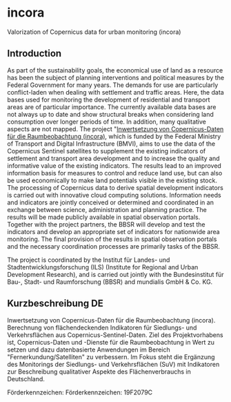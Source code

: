# incora
Valorization of Copernicus data for urban monitoring (incora)

## Introduction

As part of the sustainability goals, the economical use of land as a resource has been the subject of planning interventions and political measures by the Federal Government for many years. The demands for use are particularly conflict-laden when dealing with settlement and traffic areas. Here, the data bases used for monitoring the development of residential and transport areas are of particular importance. The currently available data bases are not always up to date and show structural breaks when considering land consumption over longer periods of time. In addition, many qualitative aspects are not mapped. The project "[Inwertsetzung von Copernicus-Daten für die Raumbeobachtung (incora)](https://www.mundialis.de/en/verbessertes-siedlungsflachenmonitoring-durch-satellitengestutzte-raumbeobachtung/), which is funded by the Federal Ministry of Transport and Digital Infrastructure (BMVI), aims to use the data of the Copernicus Sentinel satellites to supplement the existing indicators of settlement and transport area development and to increase the quality and informative value of the existing indicators. The results lead to an improved information basis for measures to control and reduce land use, but can also be used economically to make land potentials visible in the existing stock. The processing of Copernicus data to derive spatial development indicators is carried out with innovative cloud computing solutions. Information needs and indicators are jointly conceived or determined and coordinated in an exchange between science, administration and planning practice.
The results will be made publicly available in spatial observation portals. Together with the project partners, the BBSR will develop and test the indicators and develop an appropriate set of indicators for nationwide area monitoring. The final provision of the results in spatial observation portals and the necessary coordination processes are primarily tasks of the BBSR.

The project is coordinated by the Institut für Landes- und Stadtentwicklungsforschung (ILS) (Institute for Regional and Urban Development Research), and is carried out jointly with the Bundesinstitut für Bau-, Stadt- und Raumforschung (BBSR) and mundialis GmbH & Co. KG.

## Kurzbeschreibung DE

Inwertsetzung von Copernicus-Daten für die Raumbeobachtung (incora). Berechnung von flächendeckenden Indikatoren für Siedlungs- und Verkehrsflächen aus Copernicus-Sentinel-Daten. Ziel des Projektvorhabens ist, Copernicus-Daten und -Dienste für die Raumbeobachtung in Wert zu setzen und dazu datenbasierte Anwendungen im Bereich "Fernerkundung/Satelliten" zu verbessern. Im Fokus steht die Ergänzung des Monitorings der Siedlungs- und Verkehrsflächen (SuV) mit Indikatoren zur Beschreibung qualitativer Aspekte des Flächenverbrauchs in Deutschland.

Förderkennzeichen: Förderkennzeichen: 19F2079C

